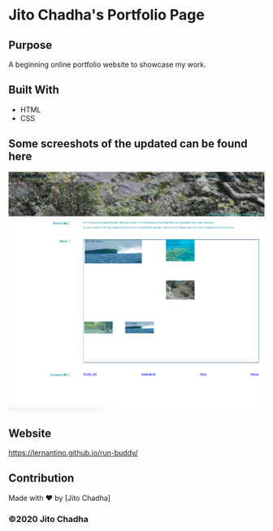 # Jito Chadha's Portfolio Page

## Purpose
A beginning online portfolio website to showcase my work.

## Built With
* HTML
* CSS

## Some screeshots of the updated can be found here
<img src="screenshot.png">

## Website
https://lernantino.github.io/run-buddy/

## Contribution
Made with ❤️ by [Jito Chadha]

### ©️2020 Jito Chadha